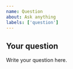```yaml
---
name: Question
about: Ask anything
labels: ['question']
---
```


## Your question
Write your question here.
